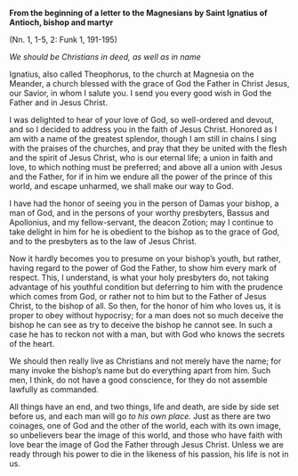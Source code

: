 

**From the beginning of a letter to the Magnesians by Saint Ignatius of Antioch, bishop and martyr**

(Nn. 1, 1-5, 2: Funk 1, 191-195)

_We should be Christians in deed, as well as in name_

Ignatius, also called Theophorus, to the church at Magnesia on the Meander, a church blessed with the grace of God the Father in Christ Jesus, our Savior, in whom I salute you. I send you every good wish in God the Father and in Jesus Christ.

I was delighted to hear of your love of God, so well-ordered and devout, and so I decided to address you in the faith of Jesus Christ. Honored as I am with a name of the greatest splendor, though I am still in chains I sing with the praises of the churches, and pray that they be united with the flesh and the spirit of Jesus Christ, who is our eternal life; a union in faith and love, to which nothing must be preferred; and above all a union with Jesus and the Father, for if in him we endure all the power of the prince of this world, and escape unharmed, we shall make our way to God.

I have had the honor of seeing you in the person of Damas your bishop, a man of God, and in the persons of your worthy presbyters, Bassus and Apollonius, and my fellow-servant, the deacon Zotion; may I continue to take delight in him for he is obedient to the bishop as to the grace of God, and to the presbyters as to the law of Jesus Christ.

Now it hardly becomes you to presume on your bishop’s youth, but rather, having regard to the power of God the Father, to show him every mark of respect. This, I understand, is what your holy presbyters do, not taking advantage of his youthful condition but deferring to him with the prudence which comes from God, or rather not to him but to the Father of Jesus Christ, to the bishop of all. So then, for the honor of him who loves us, it is proper to obey without hypocrisy; for a man does not so much deceive the bishop he can see as try to deceive the bishop he cannot see. In such a case he has to reckon not with a man, but with God who knows the secrets of the heart.

We should then really live as Christians and not merely have the name; for many invoke the bishop’s name but do everything apart from him. Such men, I think, do not have a good conscience, for they do not assemble lawfully as commanded.

All things have an end, and two things, life and death, are side by side set before us, and each man will go _to his own place._ Just as there are two coinages, one of God and the other of the world, each with its own image, so unbelievers bear the image of this world, and those who have faith with love bear the image of God the Father through Jesus Christ. Unless we are ready through his power to die in the likeness of his passion, his life is not in us.

